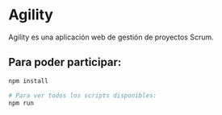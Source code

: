 # Agility
Agility es una aplicación web de gestión de proyectos Scrum.

## Para poder participar:
```bash
npm install

# Para ver todos los scripts disponibles:
npm run
```